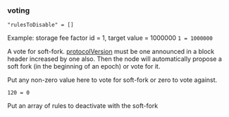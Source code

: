 
### voting 
```
"rulesToDisable" = []
```

Example: storage fee factor id = 1, target value = 1000000
`1 = 1000000`


A vote for soft-fork. [protocolVersion](#protocolversion) must be one announced in a block header increased by one also. Then the node will automatically propose a soft fork (in the beginning of an epoch) or vote for it.

Put any non-zero value here to vote for soft-fork or zero to vote against.

`120 = 0`

Put an array of rules to deactivate with the soft-fork
